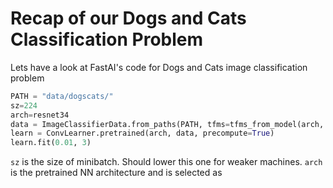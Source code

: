 # Recap of our Dogs and Cats Classification Problem
Lets have a look at FastAI's code for Dogs and Cats image classification problem 
```python
PATH = "data/dogscats/"
sz=224
arch=resnet34
data = ImageClassifierData.from_paths(PATH, tfms=tfms_from_model(arch, sz))
learn = ConvLearner.pretrained(arch, data, precompute=True)
learn.fit(0.01, 3)
```
`sz` is the size of minibatch. Should lower this one for weaker machines. `arch` is the pretrained NN architecture and is selected as
